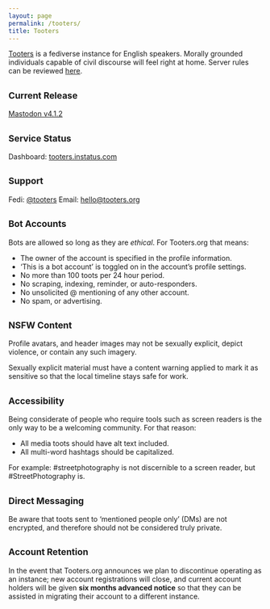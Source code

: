 ```yaml
---
layout: page
permalink: /tooters/
title: Tooters
---
```


[Tooters](https://tooters.org) is a fediverse instance for English speakers. Morally grounded individuals capable of civil discourse will feel right at home. Server rules can be reviewed [here](https://tooters.org/auth/sign_up).


## <small>Current Release</small>

[Mastodon v4.1.2](https://github.com/mastodon/mastodon/releases/tag/v4.1.2)

## <small>Service Status</small>

Dashboard:
[tooters.instatus.com](https://tooters.instatus.com/)

## <small>Support</small>

Fedi: [@tooters](https://tooters.org/@tooters)
Email: [hello@tooters.org](mailto:hello@tooters.org)

## <small>Bot Accounts</small>

Bots are allowed so long as they are *ethical*. For Tooters.org that means:

- The owner of the account is specified in the profile information.
- ‘This is a bot account’ is toggled on in the account’s profile settings.
- No more than 100 toots per 24 hour period.
- No scraping, indexing, reminder, or auto-responders.
- No unsolicited @ mentioning of any other account.
- No spam, or advertising.

## <small>NSFW Content</small>

Profile avatars, and header images may not be sexually explicit, depict violence, or contain any such imagery.

Sexually explicit material must have a content warning applied to mark it as sensitive so that the local timeline stays safe for work.

## <small>Accessibility</small>

Being considerate of people who require tools such as screen readers is the only way to be a welcoming community. For that reason:

- All media toots should have alt text included.
- All multi-word hashtags should be capitalized.

For example: #streetphotography is not discernible to a screen reader, but #StreetPhotography is.

## <small>Direct Messaging</small>

Be aware that toots sent to ‘mentioned people only’ (DMs) are not encrypted, and therefore should not be considered truly private.

## <small>Account Retention</small>

In the event that Tooters.org announces we plan to discontinue operating as an instance; new account registrations will close, and current account holders will be given **six months advanced notice** so that they can be assisted in migrating their account to a different instance.
